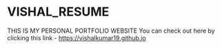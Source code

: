 # VISHAL_RESUME
THIS IS MY PERSONAL PORTFOLIO WEBSITE
You can check out here by clicking this link -  https://vishalkumar19.github.io
